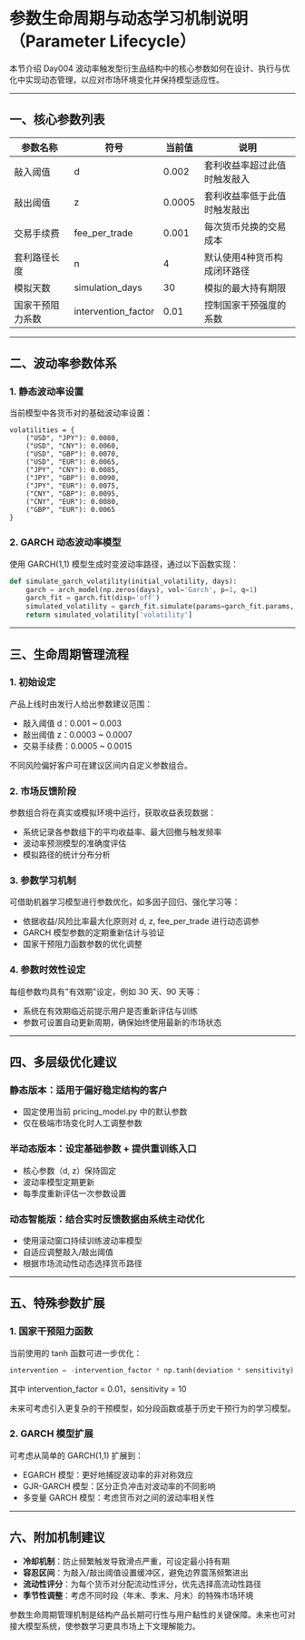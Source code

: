 # 参数生命周期与动态学习机制说明（Parameter Lifecycle）

本节介绍 Day004 波动率触发型衍生品结构中的核心参数如何在设计、执行与优化中实现动态管理，以应对市场环境变化并保持模型适应性。

---

## 一、核心参数列表

| 参数名称 | 符号 | 当前值 | 说明 |
|-------|-----|------|-----|
| 敲入阈值 | d | 0.002 | 套利收益率超过此值时触发敲入 |
| 敲出阈值 | z | 0.0005 | 套利收益率低于此值时触发敲出 |
| 交易手续费 | fee_per_trade | 0.001 | 每次货币兑换的交易成本 |
| 套利路径长度 | n | 4 | 默认使用4种货币构成闭环路径 |
| 模拟天数 | simulation_days | 30 | 模拟的最大持有期限 |
| 国家干预阻力系数 | intervention_factor | 0.01 | 控制国家干预强度的系数 |

---

## 二、波动率参数体系

### 1. 静态波动率设置

当前模型中各货币对的基础波动率设置：

```
volatilities = {
    ("USD", "JPY"): 0.0080,
    ("USD", "CNY"): 0.0060,
    ("USD", "GBP"): 0.0070,
    ("USD", "EUR"): 0.0065,
    ("JPY", "CNY"): 0.0085,
    ("JPY", "GBP"): 0.0090,
    ("JPY", "EUR"): 0.0075,
    ("CNY", "GBP"): 0.0095,
    ("CNY", "EUR"): 0.0080,
    ("GBP", "EUR"): 0.0065
}
```

### 2. GARCH 动态波动率模型

使用 GARCH(1,1) 模型生成时变波动率路径，通过以下函数实现：

```python
def simulate_garch_volatility(initial_volatility, days):
    garch = arch_model(np.zeros(days), vol='Garch', p=1, q=1)
    garch_fit = garch.fit(disp='off')
    simulated_volatility = garch_fit.simulate(params=garch_fit.params, nobs=days)
    return simulated_volatility['volatility']
```

---

## 三、生命周期管理流程

### 1. 初始设定

产品上线时由发行人给出参数建议范围：
- 敲入阈值 d：0.001 ~ 0.003
- 敲出阈值 z：0.0003 ~ 0.0007
- 交易手续费：0.0005 ~ 0.0015

不同风险偏好客户可在建议区间内自定义参数组合。

### 2. 市场反馈阶段

参数组合将在真实或模拟环境中运行，获取收益表现数据：
- 系统记录各参数组下的平均收益率、最大回撤与触发频率
- 波动率预测模型的准确度评估
- 模拟路径的统计分布分析

### 3. 参数学习机制

可借助机器学习模型进行参数优化，如多因子回归、强化学习等：
- 依据收益/风险比率最大化原则对 d, z, fee_per_trade 进行动态调参
- GARCH 模型参数的定期重新估计与验证
- 国家干预阻力函数参数的优化调整

### 4. 参数时效性设定

每组参数均具有"有效期"设定，例如 30 天、90 天等：
- 系统在有效期临近前提示用户是否重新评估与训练
- 参数可设置自动更新周期，确保始终使用最新的市场状态

---

## 四、多层级优化建议

### 静态版本：适用于偏好稳定结构的客户
- 固定使用当前 pricing_model.py 中的默认参数
- 仅在极端市场变化时人工调整参数

### 半动态版本：设定基础参数 + 提供重训练入口
- 核心参数（d, z）保持固定
- 波动率模型定期更新
- 每季度重新评估一次参数设置

### 动态智能版：结合实时反馈数据由系统主动优化
- 使用滚动窗口持续训练波动率模型
- 自适应调整敲入/敲出阈值
- 根据市场流动性动态选择货币路径

---

## 五、特殊参数扩展

### 1. 国家干预阻力函数

当前使用的 tanh 函数可进一步优化：
```python
intervention = -intervention_factor * np.tanh(deviation * sensitivity)
```
其中 intervention_factor = 0.01，sensitivity = 10

未来可考虑引入更复杂的干预模型，如分段函数或基于历史干预行为的学习模型。

### 2. GARCH 模型扩展

可考虑从简单的 GARCH(1,1) 扩展到：
- EGARCH 模型：更好地捕捉波动率的非对称效应
- GJR-GARCH 模型：区分正负冲击对波动率的不同影响
- 多变量 GARCH 模型：考虑货币对之间的波动率相关性

---

## 六、附加机制建议

- **冷却机制**：防止频繁触发导致滑点严重，可设定最小持有期
- **容忍区间**：为敲入/敲出阈值设置缓冲区，避免边界震荡频繁进出
- **流动性评分**：为每个货币对分配流动性评分，优先选择高流动性路径
- **季节性调整**：考虑不同时段（年末、季末、月末）的特殊市场环境

参数生命周期管理机制是结构产品长期可行性与用户黏性的关键保障。未来也可对接大模型系统，使参数学习更具市场上下文理解能力。

